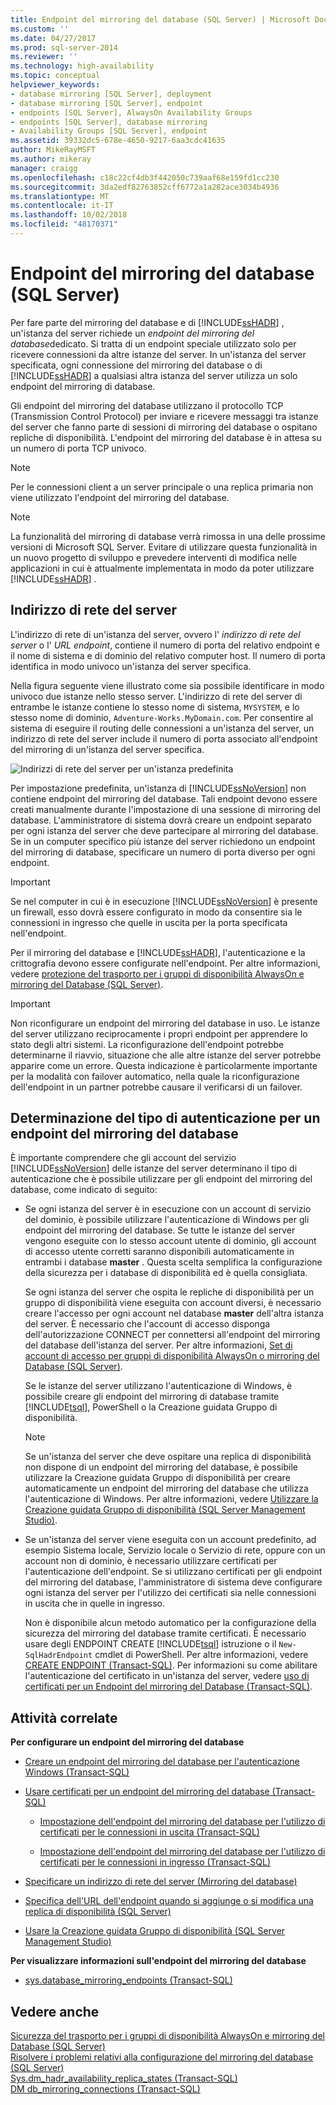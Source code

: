 ```yaml
---
title: Endpoint del mirroring del database (SQL Server) | Microsoft Docs
ms.custom: ''
ms.date: 04/27/2017
ms.prod: sql-server-2014
ms.reviewer: ''
ms.technology: high-availability
ms.topic: conceptual
helpviewer_keywords:
- database mirroring [SQL Server], deployment
- database mirroring [SQL Server], endpoint
- endpoints [SQL Server], AlwaysOn Availability Groups
- endpoints [SQL Server], database mirroring
- Availability Groups [SQL Server], endpoint
ms.assetid: 39332dc5-678e-4650-9217-6aa3cdc41635
author: MikeRayMSFT
ms.author: mikeray
manager: craigg
ms.openlocfilehash: c18c22cf4db3f442050c739aaf68e159fd1cc230
ms.sourcegitcommit: 3da2edf82763852cff6772a1a282ace3034b4936
ms.translationtype: MT
ms.contentlocale: it-IT
ms.lasthandoff: 10/02/2018
ms.locfileid: "48170371"
---
```

# <a name="the-database-mirroring-endpoint-sql-server"></a>Endpoint del mirroring del database (SQL Server)
  Per fare parte del mirroring del database e di [!INCLUDE[ssHADR](../../includes/sshadr-md.md)] , un'istanza del server richiede un *endpoint del mirroring del database*dedicato. Si tratta di un endpoint speciale utilizzato solo per ricevere connessioni da altre istanze del server. In un'istanza del server specificata, ogni connessione del mirroring del database o di [!INCLUDE[ssHADR](../../includes/sshadr-md.md)] a qualsiasi altra istanza del server utilizza un solo endpoint del mirroring di database.  
  
 Gli endpoint del mirroring del database utilizzano il protocollo TCP (Transmission Control Protocol) per inviare e ricevere messaggi tra istanze del server che fanno parte di sessioni di mirroring del database o ospitano repliche di disponibilità. L'endpoint del mirroring del database è in attesa su un numero di porta TCP univoco.  
  
> [!NOTE]  
>  Per le connessioni client a un server principale o una replica primaria non viene utilizzato l'endpoint del mirroring del database.  
  
> [!NOTE]  
>  La funzionalità del mirroring di database verrà rimossa in una delle prossime versioni di Microsoft SQL Server. Evitare di utilizzare questa funzionalità in un nuovo progetto di sviluppo e prevedere interventi di modifica nelle applicazioni in cui è attualmente implementata in modo da poter utilizzare [!INCLUDE[ssHADR](../../includes/sshadr-md.md)] .  
  
  
##  <a name="ServerNetworkAddress"></a> Indirizzo di rete del server  
 L'indirizzo di rete di un'istanza del server, ovvero l' *indirizzo di rete del server* o l' *URL endpoint*, contiene il numero di porta del relativo endpoint e il nome di sistema e di dominio del relativo computer host. Il numero di porta identifica in modo univoco un'istanza del server specifica.  
  
 Nella figura seguente viene illustrato come sia possibile identificare in modo univoco due istanze nello stesso server. L'indirizzo di rete del server di entrambe le istanze contiene lo stesso nome di sistema, `MYSYSTEM`, e lo stesso nome di dominio, `Adventure-Works.MyDomain.com`. Per consentire al sistema di eseguire il routing delle connessioni a un'istanza del server, un indirizzo di rete del server include il numero di porta associato all'endpoint del mirroring di un'istanza del server specifica.  
  
 ![Indirizzi di rete del server per un'istanza predefinita](../media/dbm-2-instances-ports-1-system.gif "Indirizzi di rete del server per un'istanza predefinita")  
  
 Per impostazione predefinita, un'istanza di [!INCLUDE[ssNoVersion](../../includes/ssnoversion-md.md)] non contiene endpoint del mirroring del database. Tali endpoint devono essere creati manualmente durante l'impostazione di una sessione di mirroring del database. L'amministratore di sistema dovrà creare un endpoint separato per ogni istanza del server che deve partecipare al mirroring del database. Se in un computer specifico più istanze del server richiedono un endpoint del mirroring di database, specificare un numero di porta diverso per ogni endpoint.  
  
> [!IMPORTANT]  
>  Se nel computer in cui è in esecuzione [!INCLUDE[ssNoVersion](../../includes/ssnoversion-md.md)] è presente un firewall, esso dovrà essere configurato in modo da consentire sia le connessioni in ingresso che quelle in uscita per la porta specificata nell'endpoint.  
  
 Per il mirroring del database e [!INCLUDE[ssHADR](../../includes/sshadr-md.md)], l'autenticazione e la crittografia devono essere configurate nell'endpoint. Per altre informazioni, vedere [protezione del trasporto per i gruppi di disponibilità AlwaysOn e mirroring del Database &#40;SQL Server&#41;](transport-security-database-mirroring-always-on-availability.md).  
  
> [!IMPORTANT]  
>  Non riconfigurare un endpoint del mirroring del database in uso. Le istanze del server utilizzano reciprocamente i propri endpoint per apprendere lo stato degli altri sistemi. La riconfigurazione dell'endpoint potrebbe determinarne il riavvio, situazione che alle altre istanze del server potrebbe apparire come un errore. Questa indicazione è particolarmente importante per la modalità con failover automatico, nella quale la riconfigurazione dell'endpoint in un partner potrebbe causare il verificarsi di un failover.  
  
  
##  <a name="EndpointAuthenticationTypes"></a> Determinazione del tipo di autenticazione per un endpoint del mirroring del database  
 È importante comprendere che gli account del servizio [!INCLUDE[ssNoVersion](../../includes/ssnoversion-md.md)] delle istanze del server determinano il tipo di autenticazione che è possibile utilizzare per gli endpoint del mirroring del database, come indicato di seguito:  
  
-   Se ogni istanza del server è in esecuzione con un account di servizio del dominio, è possibile utilizzare l'autenticazione di Windows per gli endpoint del mirroring del database. Se tutte le istanze del server vengono eseguite con lo stesso account utente di dominio, gli account di accesso utente corretti saranno disponibili automaticamente in entrambi i database **master** . Questa scelta semplifica la configurazione della sicurezza per i database di disponibilità ed è quella consigliata.  
  
     Se ogni istanza del server che ospita le repliche di disponibilità per un gruppo di disponibilità viene eseguita con account diversi, è necessario creare l'accesso per ogni account nel database **master** dell'altra istanza del server. È necessario che l'account di accesso disponga dell'autorizzazione CONNECT per connettersi all'endpoint del mirroring del database dell'istanza del server. Per altre informazioni, [Set di account di accesso per gruppi di disponibilità AlwaysOn o mirroring del Database &#40;SQL Server&#41;](set-up-login-accounts-database-mirroring-always-on-availability.md).  
  
     Se le istanze del server utilizzano l'autenticazione di Windows, è possibile creare gli endpoint del mirroring di database tramite [!INCLUDE[tsql](../../includes/tsql-md.md)], PowerShell o la Creazione guidata Gruppo di disponibilità.  
  
    > [!NOTE]  
    >  Se un'istanza del server che deve ospitare una replica di disponibilità non dispone di un endpoint del mirroring del database, è possibile utilizzare la Creazione guidata Gruppo di disponibilità per creare automaticamente un endpoint del mirroring del database che utilizza l'autenticazione di Windows. Per altre informazioni, vedere [Utilizzare la Creazione guidata Gruppo di disponibilità &#40;SQL Server Management Studio&#41;](../availability-groups/windows/use-the-availability-group-wizard-sql-server-management-studio.md).  
  
-   Se un'istanza del server viene eseguita con un account predefinito, ad esempio Sistema locale, Servizio locale o Servizio di rete, oppure con un account non di dominio, è necessario utilizzare certificati per l'autenticazione dell'endpoint. Se si utilizzano certificati per gli endpoint del mirroring del database, l'amministratore di sistema deve configurare ogni istanza del server per l'utilizzo dei certificati sia nelle connessioni in uscita che in quelle in ingresso.  
  
     Non è disponibile alcun metodo automatico per la configurazione della sicurezza del mirroring del database tramite certificati. È necessario usare degli ENDPOINT CREATE [!INCLUDE[tsql](../../includes/tsql-md.md)] istruzione o il `New-SqlHadrEndpoint` cmdlet di PowerShell. Per altre informazioni, vedere [CREATE ENDPOINT &#40;Transact-SQL&#41;](/sql/t-sql/statements/create-endpoint-transact-sql). Per informazioni su come abilitare l'autenticazione del certificato in un'istanza del server, vedere [uso di certificati per un Endpoint del mirroring del Database &#40;Transact-SQL&#41;](use-certificates-for-a-database-mirroring-endpoint-transact-sql.md).  
  
  
##  <a name="RelatedTasks"></a> Attività correlate  
 **Per configurare un endpoint del mirroring del database**  
  
-   [Creare un endpoint del mirroring del database per l'autenticazione Windows &#40;Transact-SQL&#41;](create-a-database-mirroring-endpoint-for-windows-authentication-transact-sql.md)  
  
-   [Usare certificati per un endpoint del mirroring del database &#40;Transact-SQL&#41;](use-certificates-for-a-database-mirroring-endpoint-transact-sql.md)  
  
    -   [Impostazione dell'endpoint del mirroring del database per l'utilizzo di certificati per le connessioni in uscita &#40;Transact-SQL&#41;](database-mirroring-use-certificates-for-outbound-connections.md)  
  
    -   [Impostazione dell'endpoint del mirroring del database per l'utilizzo di certificati per le connessioni in ingresso &#40;Transact-SQL&#41;](database-mirroring-use-certificates-for-inbound-connections.md)  
  
-   [Specificare un indirizzo di rete del server &#40;Mirroring del database&#41;](specify-a-server-network-address-database-mirroring.md)  
  
-   [Specifica dell'URL dell'endpoint quando si aggiunge o si modifica una replica di disponibilità &#40;SQL Server&#41;](../availability-groups/windows/specify-endpoint-url-adding-or-modifying-availability-replica.md)  
  
-   [Usare la Creazione guidata Gruppo di disponibilità &#40;SQL Server Management Studio&#41;](../../ssms/sql-server-management-studio-ssms.md)  
  
 **Per visualizzare informazioni sull'endpoint del mirroring del database**  
  
-   [sys.database_mirroring_endpoints &#40;Transact-SQL&#41;](/sql/relational-databases/system-catalog-views/sys-database-mirroring-endpoints-transact-sql)  
  
  
## <a name="see-also"></a>Vedere anche  
 [Sicurezza del trasporto per i gruppi di disponibilità AlwaysOn e mirroring del Database &#40;SQL Server&#41;](transport-security-database-mirroring-always-on-availability.md)   
 [Risolvere i problemi relativi alla configurazione del mirroring del database &#40;SQL Server&#41;](troubleshoot-database-mirroring-configuration-sql-server.md)   
 [Sys.dm_hadr_availability_replica_states &#40;Transact-SQL&#41;](/sql/relational-databases/system-dynamic-management-views/sys-dm-hadr-availability-replica-states-transact-sql)   
 [DM db_mirroring_connections &#40;Transact-SQL&#41;](/sql/relational-databases/system-dynamic-management-views/database-mirroring-sys-dm-db-mirroring-connections)  
  
  
